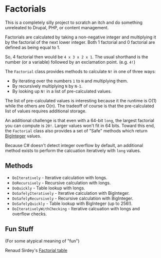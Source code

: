 # Factorials

This is a completely silly project to scratch an itch and do something unreleated to Drupal, PHP, or content management.

Factorials are calculated by taking a non-negative integer and multiplying it by the factorial of the next lower integer. Both 1 factorial and 0 factorial are defined as being equal to 1.

So, 4 factorial then would be `4 x 3 x 2 x 1`. The usual shorthand is the number (or a variable) followed by an exclamation point. (e.g. `4!`)

The `Factorial` class provides methods to calculate `N!` in one of three ways:

* By iterating over the numbers `1` to `N` and multiplying them.
* By recursively multiplying `N` by `N-1`.
* By looking up `N!` in a list of pre-calculated values.

The list of pre-calculated values is interesting because it the runtime is O(1) while the others are O(n). The tradeoff of course is that the pre-calculated list of values requires additional storage.

An additional challenge is that even with a 64-bit `long`, the largest factorial you can compute is `20!`. Larger values won't fit in 64 bits.  Toward this end, the `Factorial` class also provides a set of "Safe" methods which return [BigInteger](https://docs.microsoft.com/en-us/dotnet/api/system.numerics.biginteger?view=netcore-3.1) values.

Because C# doesn't detect integer overflow by default, an additional method exists to perform the calcuation iteratively with `long` values.

## Methods

* `DoIteratively` - Iterative calculation with longs.
* `DoRecursively` - Recursive calculation with longs.
* `DoQuickly` - Table lookup with longs.
* `DoSafelyIteratively` - Iterative calculation with BigInteger.
* `DoSafelyRecursively` - Recursive calculation with BigInteger.
* `DoSafelyQuickly` - Table lookup with BigInteger (up to 256!).
* `DoIterativelyWithChecking` - Iterative calcuation with longs and overflow checks.

## Fun Stuff

(For some atypical meaning of "fun")

Renaud Sirdey's [Factorial table](http://sirdeyre.free.fr/maths/facttabl.htm)

